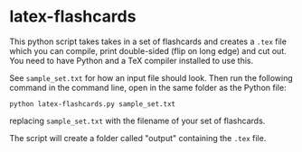 # latex-flashcards
This python script takes takes in a set of flashcards and creates a ``.tex`` file which you can compile, print double-sided (flip on long edge) and cut out. You need to have Python and a TeX compiler installed to use this.

See ``sample_set.txt`` for how an input file should look. Then run the following command in the command line, open in the same folder as the Python file:
```
python latex-flashcards.py sample_set.txt
```
replacing ``sample_set.txt`` with the filename of your set of flashcards.

The script will create a folder called "output" containing the ``.tex`` file.